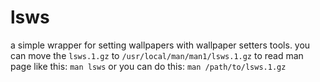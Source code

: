 # lsws
a simple wrapper for setting wallpapers with wallpaper setters tools.
you can move the `lsws.1.gz` to `/usr/local/man/man1/lsws.1.gz` to read man page like this: `man lsws`
or you can do this: `man /path/to/lsws.1.gz`
